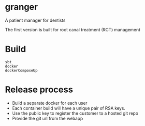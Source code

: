 # granger
A patient manager for dentists

The first version is built for root canal treatment (RCT) management

# Build
```
sbt
docker
dockerComposeUp
```

# Release process

- Build a separate docker for each user
- Each container build will have a unique pair of RSA keys.
- Use the public key to register the customer to a hosted git repo
- Provide the git url from the webapp